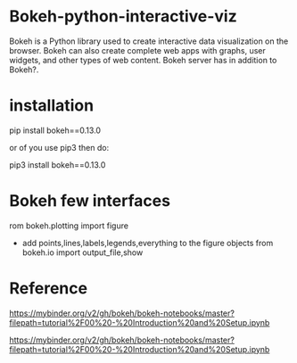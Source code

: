 # Bokeh-python-interactive-viz
Bokeh is a Python library used to create interactive data visualization on the browser. Bokeh can also create complete web apps with graphs, user widgets, and other types of web content. Bokeh server has in addition to Bokeh?.

# installation
pip install bokeh==0.13.0

or of you use pip3 then do:

pip3 install bokeh==0.13.0

# Bokeh few interfaces
rom bokeh.plotting import figure 
- add points,lines,labels,legends,everything to the figure objects
from bokeh.io import output_file,show

# Reference
https://mybinder.org/v2/gh/bokeh/bokeh-notebooks/master?filepath=tutorial%2F00%20-%20Introduction%20and%20Setup.ipynb

https://mybinder.org/v2/gh/bokeh/bokeh-notebooks/master?filepath=tutorial%2F00%20-%20Introduction%20and%20Setup.ipynb


